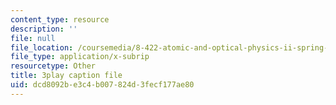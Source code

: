 ```yaml
---
content_type: resource
description: ''
file: null
file_location: /coursemedia/8-422-atomic-and-optical-physics-ii-spring-2013/dcd8092be3c4b007824d3fecf177ae80_vFmdogFFcko.srt
file_type: application/x-subrip
resourcetype: Other
title: 3play caption file
uid: dcd8092b-e3c4-b007-824d-3fecf177ae80
---
```

